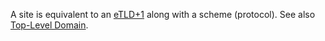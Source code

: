 A site is equivalent to an [eTLD+1](#etld) along with a scheme (protocol). See also [Top-Level Domain](#tld).
